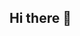 ## Hi there 👋

<!--
**Arvind13s/Arvind13s** is a ✨ _special_ ✨ repository because its `README.md` (this file) appears on your GitHub profile.

Here are some ideas to get you started:
## Hi there 👋

I'm [Your Name], a B.Tech CS student with a specialization in AI/ML. I’m passionate about leveraging technology to solve real-world problems and always on the lookout for new challenges. Here’s a bit about me:

- 🔭I’m currently working on: Developing a machine learning model for predicting stock market trends.
- 🌱I’m currently learning: Deep learning techniques and their applications in natural language processing.
- 👯I’m looking to collaborate on: Open source AI/ML projects that have a positive social impact.
- 🤔I’m looking for help with: Enhancing my understanding of reinforcement learning.
- 💬Ask me about: Anything related to AI/ML, especially if you need advice or tips on projects!
- 📫How to reach me: [Your Email] | [LinkedIn Profile]
- 😄Pronouns: [Your Pronouns]
- ⚡ Fun fact: I have a knack for solving Rubik's Cubes—fastest time is under 30 seconds!


